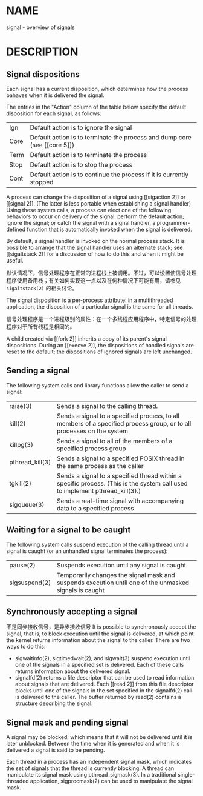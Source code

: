 # NAME
signal - overview of signals

# DESCRIPTION
## Signal dispositions
Each signal has a current disposition, which determines how the process bahaves when it is delivered the signal.

The entries in the "Action" column of the table below specify the default disposition for each signal, as follows:

|      |                                                                           |
| ---- | ------------------------------------------------------------------------- |
| Ign  | Default action is to ignore the signal                                    |
| Core | Default action is to terminate the process and dump core (see [[core 5]]) |
| Term | Default action is to terminate the process                                |
| Stop | Default action is to stop the process                                     |
| Cont | Default action is to continue the process if it is currently stopped      |

A process can change the disposition of a signal using [[sigaction 2]] or [[signal 2]]. (The latter is less portable when establishing a signal handler) Using these system calls, a process can elect one of the following behaviors to occur on delivery of the signal: perform the default action; ignore the signal; or catch the signal with a signal handler, a programmer-defined function that is automatically invoked when the signal is delivered.

By default, a signal handler is invoked on the normal process stack. It is possible to arrange that the signal handler uses an alternate stack; see [[sigaltstack 2]] for  a discussion of how to do this and when it might be useful.

默认情况下，信号处理程序在正常的进程栈上被调用。不过，可以设置使信号处理程序使用备用栈；有关如何实现这一点以及在何种情况下可能有用，请参见 `sigaltstack(2)` 的相关讨论。

The signal disposition is a per-process attribute: in a multithreaded application, the disposition of a particular signal is the same for all threads.

信号处理程序是一个进程级别的属性：在一个多线程应用程序中，特定信号的处理程序对于所有线程是相同的。

A child created via [[fork 2]] inherits a copy of its parent's signal dispositions. During an [[execve 2]], the dispositions of handled signals are reset to the default; the dispositions of ignored signals are left unchanged.

## Sending a signal
The following system calls and library functions allow the caller to send a signal:

|                 |                                                                                                                              |
| --------------- | ---------------------------------------------------------------------------------------------------------------------------- |
| raise(3)        | Sends a signal to the calling thread.                                                                                        |
| kill(2)         | Sends a signal to a specified process, to all members of a specified process group, or to all processes on the system        |
| killpg(3)       | Sends a signal to all of the members of a specified process group                                                            |
| pthread_kill(3) | Sends a signal to a specified POSIX thread in the same process as the caller                                                 |
| tgkill(2)       | Sends a signal to a specified thread within a specific process. (This is the system call used to implement pthread_kill(3).) |
| sigqueue(3)     | Sends a real-time signal with accompanying data to a specified process                                                       |

## Waiting for a signal to be caught
The following system calls suspend execution of the calling thread until a signal is caught (or an unhandled signal terminates the process):

|               |                                                                                                         |
| ------------- | ------------------------------------------------------------------------------------------------------- |
| pause(2)      | Suspends execution until any signal is caught                                                           |
| sigsuspend(2) | Temporarily changes the signal mask and suspends execution until one of  the unmasked signals is caught |

## Synchronously accepting a signal
不是同步接收信号，是异步接收信号
It is possible to synchronously accept the signal, that is, to block execution until the signal is delivered, at which point the kernel returns information about the signal to the caller. There are two ways to do this:
- sigwaitinfo(2), sigtimedwait(2), and sigwait(3) suspend execution until one of the signals in a specified set is delivered. Each of these calls returns information about the delivered signal.
- signalfd(2) returns a file descriptor that can be used to read information about signals that are delivered. Each [[read 2]] from this file descriptor blocks until one of the signals in the set specified in the signalfd(2) call is delivered to the caller. The buffer returned by read(2) contains a structure describing the signal.

## Signal mask and pending signal
A signal may be blocked, which means that it will not be delivered until it is later unblocked. Between the time when it is generated and when it is delivered a signal is said to be pending.

Each thread in a process has an independent signal mask, which indicates the set of signals that the thread is currently blocking. A thread can manipulate its signal mask using pthread_sigmask(3). In a traditional single-threaded application, sigprocmask(2) can be used to manipulate the signal mask.

